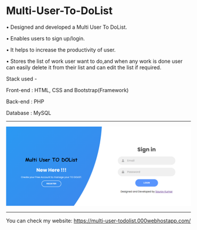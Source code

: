 # Multi-User-To-DoList

• Designed and developed a Multi User To DoList.

• Enables users to sign up/login.

• It helps to increase the productivity of user.

• Stores the list of work user want to do,and when any work is done user can easily delete it from their list and can edit the list if required.

Stack used -

Front-end : HTML, CSS and Bootstrap(Framework)

Back-end : PHP

Database : MySQL

---

![](images/rd.png)

---

You can check my website: https://multi-user-todolist.000webhostapp.com/

